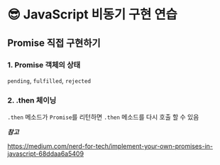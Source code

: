 # 😎 JavaScript 비동기 구현 연습

## Promise 직접 구현하기
### 1. Promise 객체의 상태
`pending`, `fulfilled`, `rejected`
### 2. .then 체이닝
`.then` 메소드가 `Promise`를 리턴하면 `.then` 메소드를 다시 호출 할 수 있음

***참고***

https://medium.com/nerd-for-tech/implement-your-own-promises-in-javascript-68ddaa6a5409



